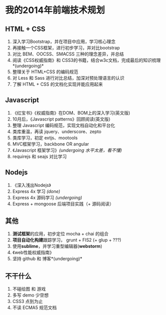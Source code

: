 # 我的2014年前端技术规划

## HTML + CSS

 1. 深入学习Bootstrap，并在项目中应用，学习核心理念
 2. 再接触一个CSS框架，进行初步学习，并对比bootstrap
 3. 对比 BEM、OOCSS、SMACSS 三种的理念差异，并总结
 4. 阅读《CSS权威指南》和 CSS3的书籍，结合w3c文档，完成最后的知识梳理*(undergoing)*
 5. 整理关于 HTML+CSS 的编码规范
 6. 对 Less 和 Sass 进行对比总结，加深对预处理语言的认识
 7. 了解 HTML + CSS 的文档化实现并能应用起来

## Javascript

 1. 《红宝书》《权威指南》在DOM、BOM上的深入学习(英文版)
 2. 10月后，《Javascript patterns》回顾阅读(英文版)
 3. 整理 Javascript 编码规范，实现文档自动化和平台化
 4. 类库重温，再读 jquery、underscore、zepto
 5. 类库学习，初定 extjs、mootools
 6. MVC框架学习，backbone OR angular
 7. 《Javascript 框架学习》*(undergoing 水平太差，看不懂)*
 8. requirejs 和 seajs 对比学习

## Nodejs

 1. 《深入浅出Nodejs》
 2. Express 4x 学习 *(done)*
 3. Express 4x 源码学习 *(undergoing)*
 4. Express + mongoose 后端项目实践（+ 源码阅读）

## 其他

 1. **测试框架**的应用，初步定位 mocha + chai 的组合
 2. **项目自动化构建**跟踪学习， grunt + FIS2 (+ glup + ???)
 3. 使用**sublime**，并学习重型编辑器(**webstorm**)
 4. 《web性能权威指南》
 5. 坚持 github 和 博客*(undergoing)*

## 不干什么

 1. 不碰绘图 和 游戏
 2. 多写 demo 少空想
 3. CSS3 点到为止
 4. 不读 ECMA5 规范文档